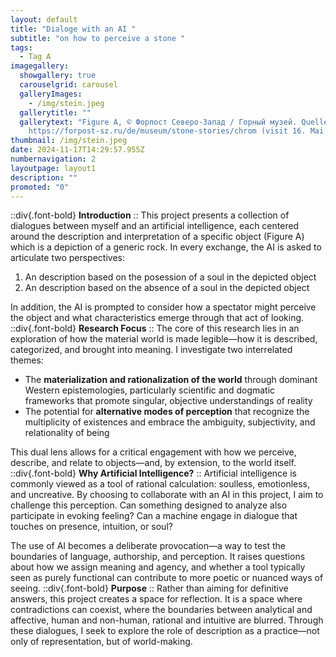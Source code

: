 ```yaml
---
layout: default
title: "Dialoge with an AI "
subtitle: "on how to perceive a stone "
tags:
  - Tag A
imagegallery:
  showgallery: true
  carouselgrid: carousel
  galleryImages:
    - /img/stein.jpeg
  gallerytitle: ""
  gallerytext: "Figure A, © Форпост Северо-Запад / Горный музей. Quelle:
    https://forpost-sz.ru/de/museum/stone-stories/chrom (visit 16. Mai 2025)"
thumbnail: /img/stein.jpeg
date: 2024-11-17T14:29:57.955Z
numbernavigation: 2
layoutpage: layout1
description: ""
promoted: "0"
---
```

::div{.font-bold}
**Introduction**
::
This project presents a collection of dialogues between myself and an artificial intelligence, each centered around the description and interpretation of a specific object (Figure A) which is a depiction of a generic rock. In every exchange, the AI is asked to articulate two perspectives:

1. An description based on the posession of a soul in the depicted object
2. An description based on the absence of a soul in the depicted object

In addition, the AI is prompted to consider how a spectator might perceive the object and what characteristics emerge through that act of looking.
::div{.font-bold}
**Research Focus**
::
The core of this research lies in an exploration of how the material world is made legible—how it is described, categorized, and brought into meaning. I investigate two interrelated themes:

* The **materialization and rationalization of the world** through dominant Western epistemologies, particularly scientific and dogmatic frameworks that promote singular, objective understandings of reality
* The potential for **alternative modes of perception** that recognize the multiplicity of existences and embrace the ambiguity, subjectivity, and relationality of being

This dual lens allows for a critical engagement with how we perceive, describe, and relate to objects—and, by extension, to the world itself.
::div{.font-bold}
**Why Artificial Intelligence?**
::
Artificial intelligence is commonly viewed as a tool of rational calculation: soulless, emotionless, and uncreative. By choosing to collaborate with an AI in this project, I aim to challenge this perception. Can something designed to analyze also participate in evoking feeling? Can a machine engage in dialogue that touches on presence, intuition, or soul?

The use of AI becomes a deliberate provocation—a way to test the boundaries of language, authorship, and perception. It raises questions about how we assign meaning and agency, and whether a tool typically seen as purely functional can contribute to more poetic or nuanced ways of seeing.
::div{.font-bold}
**Purpose**
::
Rather than aiming for definitive answers, this project creates a space for reflection. It is a space where contradictions can coexist, where the boundaries between analytical and affective, human and non-human, rational and intuitive are blurred. Through these dialogues, I seek to explore the role of description as a practice—not only of representation, but of world-making.